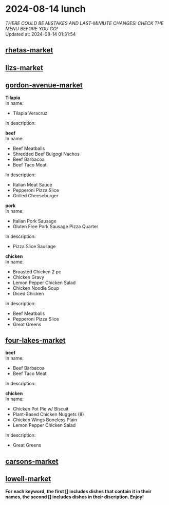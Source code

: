 # 2024-08-14 lunch  
*THERE COULD BE MISTAKES AND LAST-MINIUTE CHANGES! CHECK THE MENU BEFORE YOU GO!*  
Updated at: 2024-08-14 01:31:54  
## [rhetas-market](https://wisc-housingdining.nutrislice.com/menu/rhetas-market/lunch/2024-08-14)  
## [lizs-market](https://wisc-housingdining.nutrislice.com/menu/lizs-market/lunch/2024-08-14)  
## [gordon-avenue-market](https://wisc-housingdining.nutrislice.com/menu/gordon-avenue-market/lunch/2024-08-14)  
**Tilapia**  
In name:   
 - Tilapia Veracruz  
  
In description:   
  
**beef**  
In name:   
 - Beef Meatballs  
 - Shredded Beef Bulgogi Nachos  
 - Beef Barbacoa  
 - Beef Taco Meat  
  
In description:   
 - Italian Meat Sauce  
 - Pepperoni Pizza Slice  
 - Grilled Cheeseburger  
  
**pork**  
In name:   
 - Italian Pork Sausage  
 - Gluten Free Pork Sausage Pizza Quarter  
  
In description:   
 - Pizza Slice Sausage  
  
**chicken**  
In name:   
 - Broasted Chicken 2 pc  
 - Chicken Gravy  
 - Lemon Pepper Chicken Salad  
 - Chicken Noodle Soup  
 - Diced Chicken  
  
In description:   
 - Beef Meatballs  
 - Pepperoni Pizza Slice  
 - Great Greens  
  
## [four-lakes-market](https://wisc-housingdining.nutrislice.com/menu/four-lakes-market/lunch/2024-08-14)  
**beef**  
In name:   
 - Beef Barbacoa  
 - Beef Taco Meat  
  
In description:   
  
**chicken**  
In name:   
 - Chicken Pot Pie w/ Biscuit  
 - Plant-Based Chicken Nuggets (8)  
 - Chicken Wings Boneless Plain  
 - Lemon Pepper Chicken Salad  
  
In description:   
 - Great Greens  
  
## [carsons-market](https://wisc-housingdining.nutrislice.com/menu/carsons-market/lunch/2024-08-14)  
## [lowell-market](https://wisc-housingdining.nutrislice.com/menu/lowell-market/lunch/2024-08-14)  
  
**For each keyword, the first [] includes dishes that contain it in their names, the second [] includes dishes in their discription. Enjoy!**  
